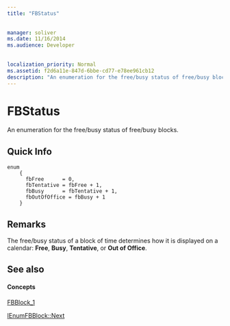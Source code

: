 ```yaml
---
title: "FBStatus"
 
 
manager: soliver
ms.date: 11/16/2014
ms.audience: Developer
 
 
localization_priority: Normal
ms.assetid: f2d6a11e-847d-6bbe-cd77-e78ee961cb12
description: "An enumeration for the free/busy status of free/busy blocks."
---
```


# FBStatus

An enumeration for the free/busy status of free/busy blocks.
  
## Quick Info

```
enum  
    { 
      fbFree      = 0, 
      fbTentative = fbFree + 1, 
      fbBusy      = fbTentative + 1, 
      fbOutOfOffice = fbBusy + 1 
    }

```

## Remarks

The free/busy status of a block of time determines how it is displayed on a calendar: **Free**, **Busy**, **Tentative**, or **Out of Office**. 
  
## See also

#### Concepts

[FBBlock_1](fbblock_1.md)
  
[IEnumFBBlock::Next](ienumfbblock-next.md)

